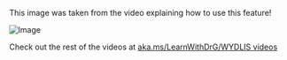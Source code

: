 This image was taken from the video explaining how to use this feature!

![Image](https://User-images.githubusercontent.com/1314285/110691657-448d7500-819a-11eb-8a51-91c3d2738608.png)

Check out the rest of the videos at [aka.ms/LearnWithDrG/WYDLIS videos](https://aka.ms/LearnWithDrG/WYDLIS_videos)
